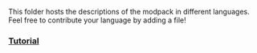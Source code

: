 This folder hosts the descriptions of the modpack in different languages. Feel free to contribute your language by adding a file!

### [Tutorial](https://fabulously-optimized.gitbook.io/modpack/readme/language-support#translating-the-description)
